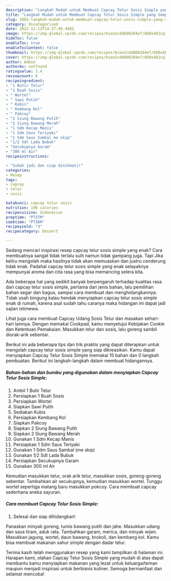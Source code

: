 ```yaml
---
description: "Langkah Mudah untuk Membuat Capcay Telur Sosis Simple yang Sempurna, Buat Buka Puasa Lezat Sekali"
title: "Langkah Mudah untuk Membuat Capcay Telur Sosis Simple yang Sempurna, Buat Buka Puasa Lezat Sekali"
slug: 1065-langkah-mudah-untuk-membuat-capcay-telur-sosis-simple-yang-sempurna-buat-buka-puasa-lezat-sekali
category: Uncategorized
date: 2022-11-13T14:37:40.448Z
image: https://img-global.cpcdn.com/recipes/bcee2cdd880284ef/680x482cq70/capcay-telur-sosis-simple-foto-resep-utama.jpg
hideToc: false
enableToc: true
enableTocContent: false
thumbnail: https://img-global.cpcdn.com/recipes/bcee2cdd880284ef/680x482cq70/capcay-telur-sosis-simple-foto-resep-utama.jpg
cover: https://img-global.cpcdn.com/recipes/bcee2cdd880284ef/680x482cq70/capcay-telur-sosis-simple-foto-resep-utama.jpg
author: Admin
authorAv: notfound
ratingvalue: 3.4
reviewcount: 6
recipeingredient:
- "1 Butir Telur"
- "1 Buah Sosis"
- " Wortel"
- " Sawi Putih"
- " Kubis"
- " Kembang Kol"
- " Pakcoy"
- "2 Siung Bawang Putih"
- "2 Siung Bawang Merah"
- "1 Sdm Kecap Manis"
- "1 Sdm Saus Teriyaki"
- "1 Sdm Saus Sambal me skip"
- "1/2 Sdt Lada Bubuk"
- "Secukupnya Garam"
- "300 ml Air"
recipeinstructions:

- "Sudah jadi dan siap dinikmati!"
categories:
- Resep
tags:
- capcay
- telur
- sosis

katakunci: capcay telur sosis 
nutrition: 198 calories
recipecuisine: Indonesian
preptime: "PT37M"
cooktime: "PT36M"
recipeyield: "3"
recipecategory: Dessert

---
```



Sedang mencari inspirasi resep capcay telur sosis simple yang enak? Cara membuatnya sangat tidak terlalu sulit namun tidak gampang juga. Tapi Jika keliru mengolah maka hasilnya tidak akan memuaskan dan justru cenderung tidak enak. Padahal capcay telur sosis simple yang enak selayaknya mempunyai aroma dan cita rasa yang bisa memancing selera kita.


Ada beberapa hal yang sedikit banyak berpengaruh terhadap kualitas rasa dari capcay telur sosis simple, pertama dari jenis bahan, lalu pemilihan bahan segar dan bagus, sampai cara membuat dan menghidangkannya. Tidak usah bingung kalau hendak menyiapkan capcay telur sosis simple enak di rumah, karena asal sudah tahu caranya maka hidangan ini dapat jadi sajian istimewa.

Lihat juga cara membuat Capcay Udang Sosis Telur dan masakan sehari-hari lainnya. Dengan memakai Cookpad, kamu menyetujui Kebijakan Cookie dan Ketentuan Pemakaian. Masukkan telur dan sosis, lalu goreng sambil diorak-arik sebentar.


Berikut ini ada beberapa tips dan trik praktis yang dapat diterapkan untuk mengolah capcay telur sosis simple yang siap dikreasikan. Kamu dapat menyiapkan Capcay Telur Sosis Simple memakai 15 bahan dan 0 langkah pembuatan. Berikut ini langkah-langkah dalam membuat hidangannya.

<!--inarticleads1-->

##### Bahan-bahan dan bumbu yang digunakan dalam menyiapkan Capcay Telur Sosis Simple:

1. Ambil 1 Butir Telur
1. Persiapkan 1 Buah Sosis
1. Persiapkan  Wortel
1. Siapkan  Sawi Putih
1. Sediakan  Kubis
1. Persiapkan  Kembang Kol
1. Siapkan  Pakcoy
1. Siapkan 2 Siung Bawang Putih
1. Siapkan 2 Siung Bawang Merah
1. Gunakan 1 Sdm Kecap Manis
1. Persiapkan 1 Sdm Saus Teriyaki
1. Gunakan 1 Sdm Saus Sambal (me skip)
1. Gunakan 1/2 Sdt Lada Bubuk
1. Persiapkan Secukupnya Garam
1. Gunakan 300 ml Air


Kemudian masukkan telur, orak arik telur, masukkan sosis, goreng-goreng sebentar. Tambahkan air secukupnya, kemudian masukkan wortel. Tunggu wortel sepertiga matang baru masukkan pokcoy. Cara membuat capcay sederhana aneka sayuran. 

<!--inarticleads2-->

##### Cara membuat Capcay Telur Sosis Simple:


1. Selesai dan siap dihidangkan!

Panaskan minyak goreng, tumis bawang putih dan jahe. Masukkan udang dan saus tiram, aduk rata. Tambahkan garam, merica, dan minyak wijen. Masukkan jagung, wortel, daun bawang, brokoli, dan kembang kol. Kamu bisa membuat makanan sahur simple dengan dadar telur. 

Terima kasih telah menggunakan resep yang kami tampilkan di halaman ini. Harapan kami, olahan Capcay Telur Sosis Simple yang mudah di atas dapat membantu kamu menyiapkan makanan yang lezat untuk keluarga/teman maupun menjadi inspirasi untuk berbisnis kuliner. Semoga bermanfaat dan selamat mencoba!

